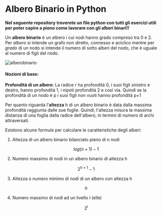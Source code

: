 # Albero Binario in Python

**Nel seguente repository troverete un file python con tutti gli esercizi utili per poter capire a pieno come lavorare con gli alberi binari!!**

Un **albero binario** è un albero i cui nodi hanno grado compreso tra 0 e 2. Per *albero* si intende un grafo non diretto, connesso e aciclico mentre per *grado* di un nodo si intende il numero di sotto alberi del nodo, che è uguale al numero di figli del nodo.

![alberobinario](https://github.com/moonchildgv/AlberiBinari-in-Python/assets/34889283/e306e2a6-fd11-4b39-8e64-301c191c9d39)

#### Nozioni di base:

**Profondità di un albero**: La radice r ha profondità 0, i suoi 
figli sinistro e destro, hanno profondità 1, i nipoti profondità 2 e 
così via. Quindi se la profondità di un nodo è p i suoi figli non vuoti 
hanno profondità p+1

Per quanto riguarda l'**altezza** h di un albero binario è 
data dalla massima profondità raggiunta dalle sue foglie. Quindi, 
l'altezza misura la massima distanza di una foglia dalla radice 
dell'albero, in termini di numero di archi attraversati.

Esistono alcune formule per calcolare le caratteristiche degli alberi:

1. Altezza di un albero binario bilanciato pieno di n nodi
   
   $$
   log(n+1)-1
   $$

2. Numero massimo di nodi in un albero binario di altezza h

   $$
      2^{h+1}-1
   $$

4. Altezza o numero minimo di nodi di un albero con altezza h
   
   $$
      h
   $$

5. Numero massimo di nodi ad un livello l (elle)
   
   $$
      2^l
   $$







